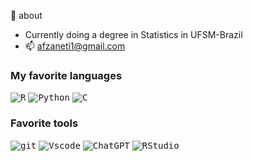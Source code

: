 🚀 about

- Currently doing a degree in Statistics in UFSM-Brazil
- 📫 afzaneti1@gmail.com

### My favorite languages
<kbd>![R](https://img.shields.io/badge/R-276DC3?style=for-the-badge&logo=r&logoColor=white)</kbd>
<kbd>![Python](https://img.shields.io/badge/python-3670A0?style=for-the-badge&logo=python&logoColor=ffdd54)</kbd>
<kbd>![C](https://img.shields.io/badge/c-%2300599C.svg?style=for-the-badge&logo=c&logoColor=white)</kbd>

### Favorite tools
<kbd>![git](https://img.shields.io/badge/git-%23F05033.svg?style=for-the-badge&logo=git&logoColor=white)</kbd>
<kbd>![Vscode](https://img.shields.io/badge/VSCode-0078D4?style=for-the-badge&logo=visual%20studio%20code&logoColor=white)</kbd>
<kbd>![ChatGPT](https://img.shields.io/badge/chatGPT-74aa9c?style=for-the-badge&logo=openai&logoColor=white)</kbd>
<kbd>![RStudio](https://img.shields.io/badge/RStudio-4285F4?style=for-the-badge&logo=rstudio&logoColor=white)</kbd>

